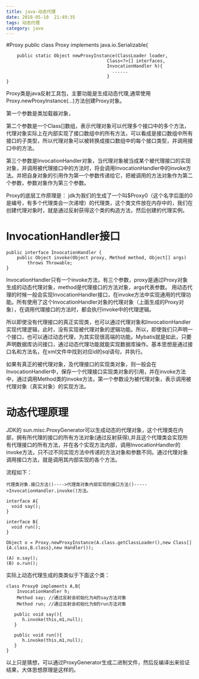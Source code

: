 ```yaml
---
title: java-动态代理
date: 2018-05-10  21:49:35
tags: 动态代理
category: java
---
```


#Proxy
    public class Proxy implements java.io.Serializable{

        public static Object newProxyInstance(ClassLoader loader,
                                          Class<?>[] interfaces,
                                          InvocationHandler h){
                                            ......
                                          }
    }

Proxy类是java反射工具包，主要功能是生成动态代理,通常使用Proxy.newProxyInstance(...)方法创建Proxy对象。

第一个参数是类加载器对象，

第二个参数是一个Class[]数组，表示代理对象可以代理多个接口中的多个方法，代理对象实际上在内部实现了接口数组中的所有方法，可以看成是接口数组中所有接口的子类型，所以代理对象可以被转换成接口数组中的每个接口类型，并调用接口中的方法。

第三个参数是InvocationHandler对象，当代理对象被当成某个被代理接口的实现对象，并调用被代理接口中的方法时，将会调用InvocationHandler中的invoke方法。并把自身对象的引用作为第一个参数传递给它，把被调用的方法对象作为第二个参数，参数对象作为第三个参数。

Proxy的底层工作原理是：
jdk为我们的生成了一个叫$Proxy0（这个名字后面的0是编号，有多个代理类会一次递增）的代理类，这个类文件放在内存中的，我们在创建代理对象时，就是通过反射获得这个类的构造方法，然后创建的代理实例。

# InvocationHandler接口
    public interface InvocationHandler {
        public Object invoke(Object proxy, Method method, Object[] args)
            throws Throwable;
    }
InvocationHandler只有一个invoke方法，有三个参数，proxy是通过Proxy对象生成的动态代理对象，method是代理接口的方法对象，args代表参数。
用动态代理的时候一般会实现InvocationHandler接口，在invoke方法中实现通用的代理功能。所有使用了这个InvocationHandler对象的代理对象（上面生成的Proxy对象），在调用代理接口的方法时，都会执行invoke中的代理逻辑。

所以即使没有代理接口的真正实现类，也可以通过代理对象和InvocationHandler实现代理逻辑，此时，没有实现被代理对象的逻辑功能。所以，即使我们只声明一个接口，也可以通过动态代理，为其实现很高端的功能。Mybatis就是如此，只要声明数据库访问接口，通过动态代理功能就能实现数据库操作。基本思想是通过接口名和方法名，在xml文件中找到对应id的sql语句，并执行。


如果有真正的被代理对象，及代理接口的实现类对象，则一般会在InvocationHandler中，保存一个代理接口实现类对象的引用，并在invoke方法中，通过调用Method类的invoke方法，第一个参数设为被代理对象，表示调用被代理对象（真实对象）的实现方法。


# 动态代理原理
JDK的 sun.misc.ProxyGenerator可以生成动态的代理对象，这个代理类在内部，拥有所代理的接口的所有方法对象(通过反射获得),并且这个代理类会实现所有代理接口的所有方法，并在各个实现方法内部，调用InvocationHandler的invoke方法，只不过不同实现方法中传递的方法对象和参数不同。通过代理对象调用接口方法，就是调用其内部实现的各个方法。

流程如下：

    代理类对象.接口方法()---->代理类对象内部实现的接口方法()----->InvocationHandler.invoke()方法。

    interface A{
      void say();
    }

    interface B{
      void run();
    }

    Object o = Proxy.newProxyInstance(A.class.getClassLoader(),new Class[]{A.class,B.class},new Handler());

    (A) o.say();
    (B) o.run();

实际上动态代理生成的类类似于下面这个类：
    
    class Proxy0 implements A,B{
        InvocationHandler h;
        Method say; //通过反射会初始化为A的say方法对象
        Method run; //通过反射会初始化为B的run方法对象

       public void say(){
          h.invoke(this,m1,null);
       }

       public void run(){
          h.invoke(this,m1,null);
       }
    }

以上只是猜想，可以通过ProxyGenerator生成二进制文件，然后反编译出来验证结果，大体思想原理是这样的。
